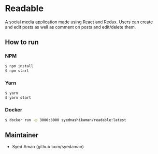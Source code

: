 # Readable

A social media application made using React and Redux. Users can create and edit posts as well as comment on posts and edit/delete them.

## How to run

### NPM

```sh
$ npm install
$ npm start
```

### Yarn

```sh
$ yarn
$ yarn start
```

### Docker

```sh
$ docker run -p 3000:3000 syednashikaman/readable:latest
```

## Maintainer

* Syed Aman (github.com/syedaman)
